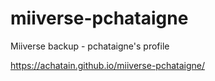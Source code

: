 # miiverse-pchataigne
Miiverse backup - pchataigne's profile

https://achatain.github.io/miiverse-pchataigne/
